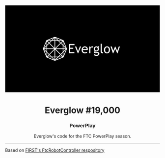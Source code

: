 ![Everglow Logo](doc/media/everglow-logo.jpeg)

<span align="center">
<h1 >Everglow #19,000</h1>
<h3 >PowerPlay</h3>
<p>Everglow's code for the FTC PowerPlay season.</p>
</span>

---

Based on [FIRST's FtcRobotController respository](https://github.com/FIRST-Tech-Challenge/FtcRobotController)